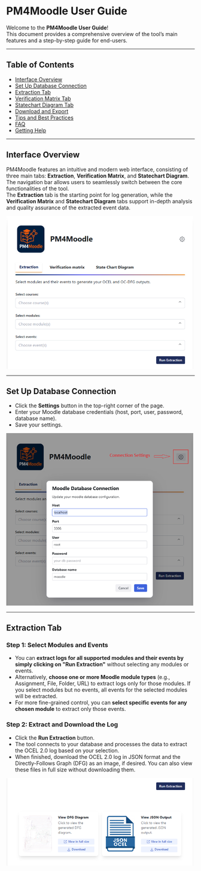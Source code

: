 # PM4Moodle User Guide

Welcome to the **PM4Moodle User Guide**!  
This document provides a comprehensive overview of the tool’s main features and a step-by-step guide for end-users.

---

## Table of Contents

- [Interface Overview](#interface-overview)
- [Set Up Database Connection](#database-connection)
- [Extraction Tab](#extraction-tab)
- [Verification Matrix Tab](#verification-matrix-tab)
- [Statechart Diagram Tab](#statechart-diagram-tab)
- [Download and Export](#download-and-export)
- [Tips and Best Practices](#tips-and-best-practices)
- [FAQ](#faq)
- [Getting Help](#getting-help)

---
## Interface Overview

PM4Moodle features an intuitive and modern web interface, consisting of three main tabs: **Extraction**, **Verification Matrix**, and **Statechart Diagram**. The navigation bar allows users to seamlessly switch between the core functionalities of the tool.  
The **Extraction** tab is the starting point for log generation, while the **Verification Matrix** and **Statechart Diagram** tabs support in-depth analysis and quality assurance of the extracted event data.

<img src="screenshots/main-page1.png" alt="PM4Moodle Main Interface" width="500"/>

---
## Set Up Database Connection

- Click the **Settings** button in the top-right corner of the page.
- Enter your Moodle database credentials (host, port, user, password, database name).
- Save your settings.

<img src="screenshots/database-connection.png" alt="Screenshot: Database Settings Dialog" width="500"/>

---

## Extraction Tab

### **Step 1: Select Modules and Events**

- You can **extract logs for all supported modules and their events by simply clicking on "Run Extraction"** without selecting any modules or events.
- Alternatively, **choose one or more Moodle module types** (e.g., Assignment, File, Folder, URL) to extract logs only for those modules. If you select modules but no events, all events for the selected modules will be extracted.
- For more fine-grained control, you can **select specific events for any chosen module** to extract only those events.

### **Step 2: Extract and Download the Log**

- Click the **Run Extraction** button.
- The tool connects to your database and processes the data to extract the OCEL 2.0 log based on your selection.
- When finished, download the OCEL 2.0 log in JSON format and the Directly-Follows Graph (DFG) as an image, if desired. You can also view these files in full size without downloading them.

<img src="screenshots/main-page2.png" alt="Screenshot: Extraction and Download" width="500"/>


